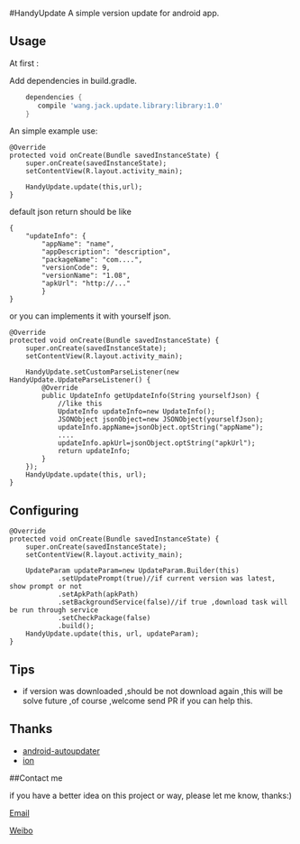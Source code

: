 #HandyUpdate
A simple version update for android app.

## Usage

At first :

Add dependencies in build.gradle.

```groovy
	dependencies {
	   compile 'wang.jack.update.library:library:1.0'
	}
```

An simple example use:

    @Override
    protected void onCreate(Bundle savedInstanceState) {
        super.onCreate(savedInstanceState);
        setContentView(R.layout.activity_main);

        HandyUpdate.update(this,url);
    }  

default json return should be like

    {
        "updateInfo": {
            "appName": "name",
            "appDescription": "description",
            "packageName": "com....",
            "versionCode": 9,
            "versionName": "1.08",
            "apkUrl": "http://..."
            }
    }
    
    
 or you can implements it with yourself json.

    @Override
    protected void onCreate(Bundle savedInstanceState) {
        super.onCreate(savedInstanceState);
        setContentView(R.layout.activity_main);

        HandyUpdate.setCustomParseListener(new HandyUpdate.UpdateParseListener() {
            @Override
            public UpdateInfo getUpdateInfo(String yourselfJson) {
                //like this
                UpdateInfo updateInfo=new UpdateInfo();
                JSONObject jsonObject=new JSONObject(yourselfJson);
                updateInfo.appName=jsonObject.optString("appName");
                ....
                updateInfo.apkUrl=jsonObject.optString("apkUrl");
                return updateInfo;
            }
        });
        HandyUpdate.update(this, url);
    }

    
## Configuring

    @Override
    protected void onCreate(Bundle savedInstanceState) {
        super.onCreate(savedInstanceState);
        setContentView(R.layout.activity_main);

        UpdateParam updateParam=new UpdateParam.Builder(this)
                .setUpdatePrompt(true)//if current version was latest, show prompt or not
                .setApkPath(apkPath)
                .setBackgroundService(false)//if true ,download task will be run through service
                .setCheckPackage(false)
                .build();
        HandyUpdate.update(this, url, updateParam);
    }

    
## Tips 

- if version was downloaded ,should be not download again ,this will be solve future ,of course ,welcome send PR if you can help this.

## Thanks
- [android-autoupdater](https://github.com/SnowdreamFramework/android-autoupdater)
- [ion](https://github.com/koush/ion)

##Contact me

 if you have a better idea on this project or way, please let me know, thanks:)

[Email](mailto:81813780@qq.com)

[Weibo](http://weibo.com/601265161)
